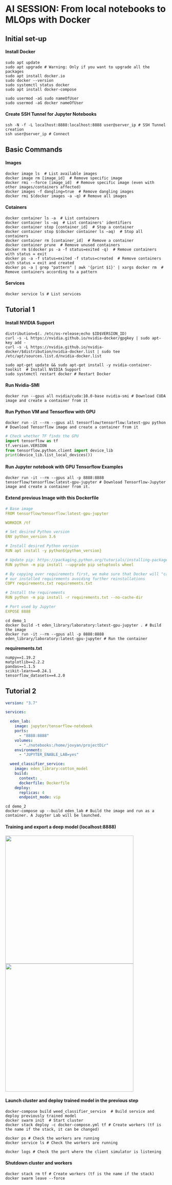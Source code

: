 # AI SESSION: From local notebooks to MLOps with Docker
## Initial set-up
#### Install Docker
```shell
sudo apt update
sudo apt upgrade # Warning: Only if you want to upgrade all the packages
sudo apt install docker.io
sudo docker --version
sudo systemctl status docker
sudo apt install docker-compose

sudo usermod -aG sudo nameOfUser
sudo usermod -aG docker nameOfUser
```

#### Create SSH Tunnel for Jupyter Notebooks
```shell
ssh -N -f -L localhost:8888:localhost:8888 user@server_ip # SSH Tunnel creation
ssh user@server_ip # Connect
``` 

## Basic Commands
#### Images
```shell
docker image ls  # List available images
docker image rm [image_id]  # Remove specific image
docker rmi --force [image_id]  # Remove specific image (even with other images/containers affected)
docker images -f dangling=true  # Remove dangling images
docker rmi $(docker images -a -q) # Remove all images
```  

#### Cotainers
```shell
docker container ls -a  # List containers
docker container ls –aq  # List containers' identifiers
docker container stop [container_id]  # Stop a container
docker container stop $(docker container ls –aq)  # Stop all containers
docker container rm [container_id]  # Remove a container
docker container prune  # Remove unused containers
docker rm $(docker ps -a -f status=exited -q)  # Remove containers with status = exit
docker ps -a -f status=exited -f status=created  # Remove containers with status = exit and created
docker ps -a | grep "pattern" | awk '{print $1}' | xargs docker rm  # Remove containers according to a pattern
```

#### Services
```shell
docker service ls # List services
```

## Tutorial 1
#### Install NVIDIA Support
```shell
distribution=$(. /etc/os-release;echo $ID$VERSION_ID)  
curl -s -L https://nvidia.github.io/nvidia-docker/gpgkey | sudo apt-key add -  
curl -s -L https://nvidia.github.io/nvidia-docker/$distribution/nvidia-docker.list | sudo tee /etc/apt/sources.list.d/nvidia-docker.list

sudo apt-get update && sudo apt-get install -y nvidia-container-toolkit  # Install NVIDIA Support
sudo systemctl restart docker # Restart Docker
```

#### Run Nvidia-SMI
```shell
docker run --gpus all nvidia/cuda:10.0-base nvidia-smi # Download CUDA image and create a container from it
```

#### Run Python VM and Tensorflow with GPU
```shell
docker run -it --rm --gpus all tensorflow/tensorflow:latest-gpu python # Download Tensorflow image and create a container from it
```

```python
# Check whether TF finds the GPU 
import tensorflow as tf  
tf.version.VERSION  
from tensorflow.python.client import device_lib  
print(device_lib.list_local_devices())
```
#### Run Jupyter notebook with GPU Tensorflow Examples
```shell
docker run -it --rm --gpus all -p 8888:8888 tensorflow/tensorflow:latest-gpu-jupyter # Download Tensorflow-Jupyter image and create a container from it.
```

#### Extend previous Image with this Dockerfile

```yaml
# Base image
FROM tensorflow/tensorflow:latest-gpu-jupyter

WORKDIR /tf

# Set desired Python version
ENV python_version 3.6

# Install desired Python version
RUN apt install -y python${python_version}

# Update pip: https://packaging.python.org/tutorials/installing-packages/#ensure-pip-setuptools-and-wheel-are-up-to-date
RUN python -m pip install --upgrade pip setuptools wheel

# By copying over requirements first, we make sure that Docker will "cache"
# our installed requirements avoiding further reinstallations
COPY requirements.txt requirements.txt

# Install the requirements
RUN python -m pip install -r requirements.txt --no-cache-dir

# Port used by Jupyter
EXPOSE 8888
```

```shell
cd demo_1
docker build -t eden_library/laboratory:latest-gpu-jupyter . # Build the image 
docker run -it --rm --gpus all -p 8888:8888 eden_library/laboratory:latest-gpu-jupyter # Run the container 
```

**requirements.txt**
```text
numpy==1.19.2
matplotlib==2.2.2
pandas==1.1.5
scikit-learn==0.24.1
tensorflow_datasets==4.2.0
```

## Tutorial 2

```yaml
version: "3.7"

services:

  eden_lab:
    image: jupyter/tensorflow-notebook
    ports:
      - "8888:8888"
    volumes:
      - "./notebooks:/home/jovyan/projectDir"
    environment:
      - "JUPYTER_ENABLE_LAB=yes"

  weed_classifier_service:
    image: eden_library:cotton_model
    build:
      context: .
      dockerfile: Dockerfile
    deploy:
      replicas: 4
      endpoint_mode: vip
```

```shell
cd demo_2
docker-compose up --build eden_lab # Build the image and run as a container. A Jupyter Lab will be launched.
```
#### Training and export a deep model (localhost:8888)
<img src="https://user-images.githubusercontent.com/2207826/112990271-28ac3c00-9166-11eb-9591-7a882378e497.png" width="400px"></br>
<img src="https://user-images.githubusercontent.com/2207826/112990330-382b8500-9166-11eb-8e4b-9622b5740b89.png" width="400px">

#### Launch cluster and deploy trained model in the previous step
```shell
docker-compose build weed_classifier_service  # Build service and deploy previously trained model
docker swarm init  # Start cluster
docker stack deploy -c docker-compose.yml tf # Create workers (tf is the name if the stack, it can be changed)

docker ps # Check the workers are running
docker service ls # Check the workers are running

docker logs # Check the port where the client simulator is listening
```

#### Shutdown cluster and workers
```shell
docker stack rm tf # Create workers (tf is the name if the stack)
docker swarm leave --force
```